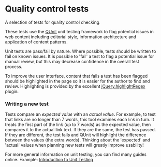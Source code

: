 # Quality control tests

A selection of tests for quality control checking.

These tests use the [QUnit](http://qunitjs.com/) unit testing framework to flag potential issues in web content including editorial style, information architecture and application of content patterns.

Unit tests are pass/fail by nature. Where possible, tests should be written to fail on known issues. It is possible to 'fail' a test to flag a potential issue for manual review, but this may decrease confidence in the overall test process.

To improve the user interface, content that fails a test has been flagged should be highlighted in the page so it is easier for the author to find and review. Highlighting is provided by the excellent [jQuery.highlightRegex](https://github.com/jbr/jQuery.highlightRegex) plugin.

### Writing a new test

Tests compare an _expected value_ with an _actual value_. For example, to test that links are no longer than 7 words, this tool examines each link in turn. It treats the first part of the link (up to 7 words) as the expected value, then compares it to the actual link text. If they are the same, the test has passed. If they are different, the test fails and QUnit will highlight the difference between the values (the extra words). Thinking about the 'expected' and 'actual' values when planning new tests will greatly improve usability!

For more general information on unit testing, you can find many guides online. Example: [Introduction to Unit Testing](http://qunitjs.com/intro/)
